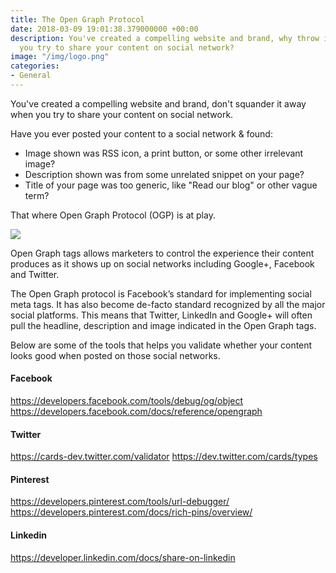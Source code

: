 ```yaml
---
title: The Open Graph Protocol
date: 2018-03-09 19:01:38.379000000 +00:00
description: You've created a compelling website and brand, why throw it away when
  you try to share your content on social network?
image: "/img/logo.png"
categories:
- General
---
```


You've created a compelling website and brand, don't squander it away when you try to share your content on social network.

Have you ever posted your content to a social network & found:

- Image shown was RSS icon, a print button, or some other irrelevant image?
- Description shown was from some unrelated snippet on your page?
- Title of your page was too generic, like "Read our blog" or other vague term?

That where Open Graph Protocol (OGP) is at play.

![](https://res.cloudinary.com/mryap/image/upload/v1539625138/open-graph-logo.png)

Open Graph tags allows marketers to control the experience their content produces as it shows up on social networks including Google+, Facebook and Twitter.

The Open Graph protocol is Facebook’s standard for implementing social meta tags. It has also become de-facto standard recognized by all the major social platforms. This means that Twitter, LinkedIn and Google+ will often pull the headline, description and image indicated in the Open Graph tags.

Below are some of the tools that helps you validate whether your content looks good when posted on those social networks.

#### Facebook

https://developers.facebook.com/tools/debug/og/object
https://developers.facebook.com/docs/reference/opengraph

#### Twitter

https://cards-dev.twitter.com/validator
https://dev.twitter.com/cards/types

#### Pinterest

https://developers.pinterest.com/tools/url-debugger/
https://developers.pinterest.com/docs/rich-pins/overview/

#### Linkedin

https://developer.linkedin.com/docs/share-on-linkedin
